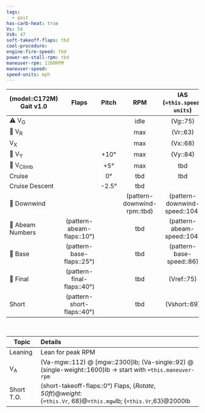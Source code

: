 ```yaml
---
tags:
  - gait
has-carb-heat: true
Vs: 54
Vs0: 47
soft-takeoff-flaps: tbd
cool-procedure: 
engine-fire-speed: tbd
power-on-stall-rpm: tbd
maneuver-rpm: 2200RPM
maneuver-speed: 
speed-units: mph
---
```


| **(model::C172M)  Gait** v1.0 |         **Flaps**          | **Pitch** |           **RPM**           | **IAS (`=this.speed-units`)** | **VSI (fpm)** |
| ----------------------------- |:--------------------------:|:---------:|:---------------------------:|:-----------------------------:|:-------------:|
| ⚠️ V<sub>G</sub>              |                            |           |            idle             |           (Vg::75)            |               |
| 🛫 V<sub>R</sub>              |                            |           |             max             |           (Vr::63)            |               |
| V<sub>X</sub>                 |                            |           |             max             |           (Vx::68)            |               |
| 🛫 V<sub>Y</sub>              |                            |   +10°    |             max             |           (Vy::84)            |     +tbd      |
| 🛫 V<sub>Climb</sub>          |                            |    +5°    |             max             |              tbd               |     +tbd      |
| Cruise                        |                            |    0°     |            tbd             |            tbd                   |       0       |
| Cruise Descent                |                            |  \-2.5°   |             tbd             |                               |     \-500     |
| 🛬 Downwind                   |                            |           | (pattern-downwind-rpm::tbd) | (pattern-downwind-speed::104)  |       0       |
| 🛬 Abeam Numbers              | (pattern-abeam-flaps::10°) |           |             tbd             |   (pattern-abeam-speed::104)   |               |
| 🛬 Base                       | (pattern-base-flaps::25°)  |           |             tbd             |   (pattern-base-speed::86)    |               |
| 🛬 Final                      | (pattern-final-flaps::40°) |           |             tbd             |          (Vref::75)           |               |
| Short                         | (pattern-short-flaps::40°) |           |             tbd             |         (Vshort::69)         |               |

<br>

| Topic         | Details                                                                                                     |
| ------------- |:----------------------------------------------------------------------------------------------------------- |
| Leaning       | Lean for peak RPM                                                                                           |
| V<sub>A</sub> | (Va-mgw::112) @ [mgw::2300]lb; (Va-single::92) @ (single-weight::1600)lb -> start with `=this.maneuver-rpm` | 
| Short T.O.    | (short-takeoff-flaps::0°) Flaps, {*Rotate*, *50ft*}@*weight*:<br>{`=this.Vr`, 68}@`=this.mgw`lb; {`=this.Vr`,63}@2000lb        |
